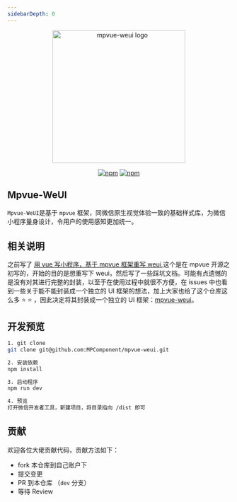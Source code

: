 ```yaml
---
sidebarDepth: 0
---
```


<p align="center" style="text-align: center">
  <a href="https://github.com/MPComponent/mpvue-weui">
    <img width="300" :src="$withBase('/assets/logo.png')" alt="mpvue-weui logo">
  </a>
  <p align="center" style="text-align: center">
   <a href="https://www.npmjs.com/package/mpvue-weui"><img src="https://img.shields.io/npm/v/mpvue-weui.svg?style=flat" alt="npm"></a>
   <a href="https://www.npmjs.com/package/mpvue-weui"><img src="https://img.shields.io/npm/dt/mpvue-weui.svg?style=flat" alt="npm"></a>
 </p>
</p>

## Mpvue-WeUI

`Mpvue-WeUI`是基于 `mpvue` 框架，同微信原生视觉体验一致的基础样式库，为微信小程序量身设计，令用户的使用感知更加统一。

## 相关说明
之前写了 [用 vue 写小程序，基于 mpvue 框架重写 weui](https://github.com/KuangPF/mpvue-weui),这个是在 mpvue 开源之初写的，开始的目的是想重写下 weui，然后写了一些踩坑文档。可能有点遗憾的是没有对其进行完整的封装，以至于在使用过程中就很不方便，在 issues 中也看到一些关于能不能封装成一个独立的 UI 框架的想法，加上大家也给了这个仓库这么多 ⭐️ ⭐️ ，因此决定将其封装成一个独立的 UI 框架：[mpvue-weui](https://github.com/MPComponent/mpvue-weui)。

## 开发预览

``` bash
1. git clone
git clone git@github.com:MPComponent/mpvue-weui.git

2. 安装依赖
npm install

3. 启动程序
npm run dev

4. 预览
打开微信开发者工具，新建项目，将目录指向 /dist 即可
```

## 贡献

欢迎各位大佬贡献代码，贡献方法如下：

* fork 本仓库到自己账户下
* 提交变更
* PR 到本仓库 （`dev` 分支）
* 等待 Review